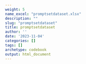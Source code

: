 ```yaml
---
weight: 5
name_excel: "promptsetdataset.xlsx"
description: ""
slug: "promptsetdataset"
title: promptsetdataset
author: ''
date: '2023-11-04'
categories: []
tags: []
archetype: codebook
output: html_document
---
```


<div class="tabcontent"></div>
